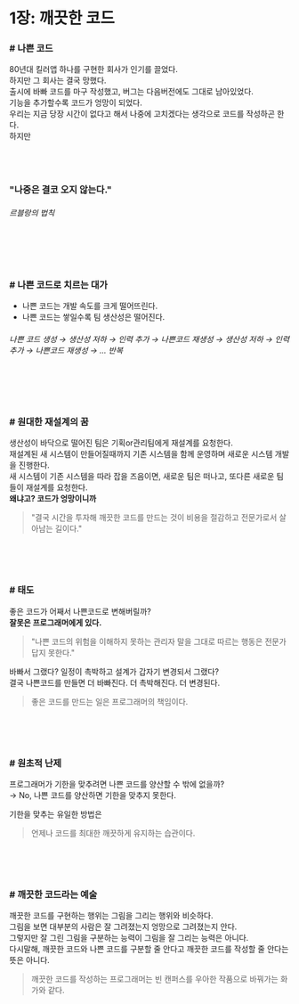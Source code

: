 # 1장: 깨끗한 코드
### # 나쁜 코드
80년대 킬러앱 하나를 구현한 회사가 인기를 끌었다.  
하지만 그 회사는 결국 망했다.  
출시에 바빠 코드를 마구 작성했고, 버그는 다음버전에도 그대로 남아있었다.  
기능을 추가할수록 코드가 엉망이 되었다.  
우리는 지금 당장 시간이 없다고 해서 나중에 고치겠다는 생각으로 코드를 작성하곤 한다.  
하지만
<br><br><br><br>
### "나중은 결코 오지 않는다."
###### 르블랑의 법칙
<br><br><br>
### # 나쁜 코드로 치르는 대가
* 나쁜 코드는 개발 속도를 크게 떨어뜨린다.
* 나쁜 코드는 쌓일수록 팀 생산성은 떨어진다.
###### 나쁜 코드 생성 → 생산성 저하 → 인력 추가 → 나쁜코드 재생성 → 생산성 저하 → 인력 추가 → 나쁜코드 재생성 → ... 반복
<br><br><br>
### # 원대한 재설계의 꿈
생산성이 바닥으로 떨어진 팀은 기획or관리팀에게 재설계를 요청한다.  
재설계된 새 시스템이 만들어질때까지 기존 시스템을 함께 운영하며 새로운 시스템 개발을 진행한다.  
새 시스템이 기존 시스템을 따라 잡을 즈음이면, 새로운 팀은 떠나고, 또다른 새로운 팀들이 재설계를 요청한다.  
**왜냐고? 코드가 엉망이니까**
> "결국 시간을 투자해 깨끗한 코드를 만드는 것이 비용을 절감하고 전문가로서 살아남는 길이다."

<br><br><br>
### # 태도
좋은 코드가 어째서 나쁜코드로 변해버릴까?  
**잘못은 프로그래머에게 있다.**
> "나쁜 코드의 위험을 이해하지 못하는 관리자 말을 그대로 따르는 행동은 전문가답지 못한다."

바빠서 그랬다? 일정이 촉박하고 설계가 갑자기 변경되서 그랬다?  
결국 나쁜코드를 만들면 더 바빠진다. 더 촉박해진다. 더 변경된다.
> 좋은 코드를 만드는 일은 프로그래머의 책임이다.

<br><br><br>
### # 원초적 난제
프로그래머가 기한을 맞추려면 나쁜 코드를 양산할 수 밖에 없을까?  
→ No, 나쁜 코드를 양산하면 기한을 맞추지 못한다.

기한을 맞추는 유일한 방법은
> 언제나 코드를 최대한 깨끗하게 유지하는 습관이다.

<br><br><br>
### # 깨끗한 코드라는 예술

깨끗한 코드를 구현하는 행위는 그림을 그리는 행위와 비슷하다.  
그림을 보면 대부분의 사람은 잘 그려졌는지 엉망으로 그려졌는지 안다.  
그렇지만 잘 그린 그림을 구분하는 능력이 그림을 잘 그리는 능력은 아니다.  
다시말해, 깨끗한 코드와 나쁜 코드를 구분할 줄 안다고 깨끗한 코드를 작성할 줄 안다는 뜻은 아니다.  

> 깨끗한 코드를 작성하는 프로그래머는 빈 캔퍼스를 우아한 작품으로 바꿔가는 화가와 같다.

